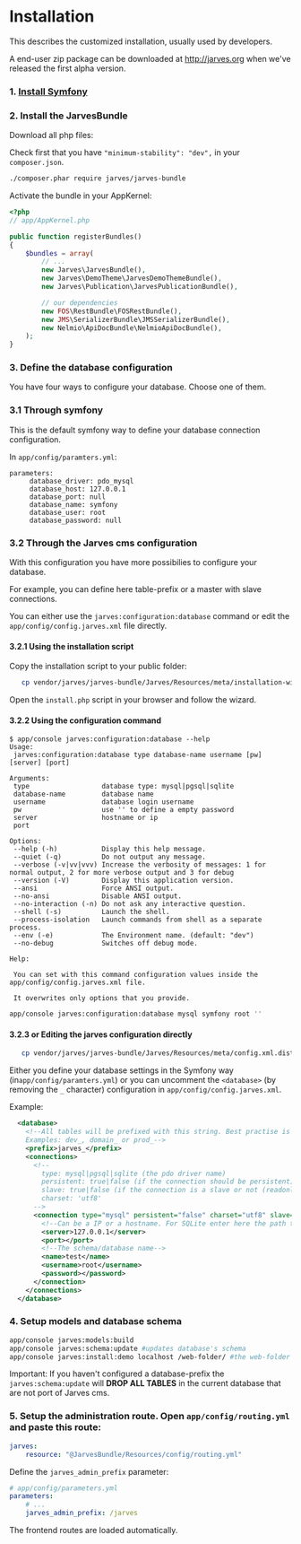 Installation
============

This describes the customized installation, usually used by developers.

A end-user zip package can be downloaded at http://jarves.org when we've released the first alpha version.

### 1. [Install Symfony](http://symfony.com/doc/current/book/installation.html)
### 2. Install the JarvesBundle

Download all php files:

Check first that you have `"minimum-stability": "dev",` in your `composer.json`.

```bash
./composer.phar require jarves/jarves-bundle
```

Activate the bundle in your AppKernel:

```php
<?php
// app/AppKernel.php

public function registerBundles()
{
    $bundles = array(
        // ...
        new Jarves\JarvesBundle(),
        new Jarves\DemoTheme\JarvesDemoThemeBundle(),
        new Jarves\Publication\JarvesPublicationBundle(),

        // our dependencies
        new FOS\RestBundle\FOSRestBundle(),
        new JMS\SerializerBundle\JMSSerializerBundle(),
        new Nelmio\ApiDocBundle\NelmioApiDocBundle(),
    );
}
```

### 3. Define the database configuration

You have four ways to configure your database. Choose one of them.

### 3.1 Through symfony

This is the default symfony way to define your database connection configuration.

In `app/config/paramters.yml`:

```
parameters:
     database_driver: pdo_mysql
     database_host: 127.0.0.1
     database_port: null
     database_name: symfony
     database_user: root
     database_password: null
```

### 3.2 Through the Jarves cms configuration

With this configuration you have more possibilies to configure your database.

For example, you can define here table-prefix or a master with slave connections.

You can either use the `jarves:configuration:database` command or edit the `app/config/config.jarves.xml` file directly.

#### 3.2.1 Using the installation script

Copy the installation script to your public folder:

```bash
   cp vendor/jarves/jarves-bundle/Jarves/Resources/meta/installation-wizard.php.dist web/install.php
```

Open the `install.php` script in your browser and follow the wizard.

#### 3.2.2 Using the configuration command

```
$ app/console jarves:configuration:database --help
Usage:
 jarves:configuration:database type database-name username [pw] [server] [port]

Arguments:
 type                  database type: mysql|pgsql|sqlite
 database-name         database name
 username              database login username
 pw                    use '' to define a empty password
 server                hostname or ip
 port

Options:
 --help (-h)           Display this help message.
 --quiet (-q)          Do not output any message.
 --verbose (-v|vv|vvv) Increase the verbosity of messages: 1 for normal output, 2 for more verbose output and 3 for debug
 --version (-V)        Display this application version.
 --ansi                Force ANSI output.
 --no-ansi             Disable ANSI output.
 --no-interaction (-n) Do not ask any interactive question.
 --shell (-s)          Launch the shell.
 --process-isolation   Launch commands from shell as a separate process.
 --env (-e)            The Environment name. (default: "dev")
 --no-debug            Switches off debug mode.

Help:

 You can set with this command configuration values inside the app/config/config.jarves.xml file.

 It overwrites only options that you provide.
```

```bash
app/console jarves:configuration:database mysql symfony root ''
```

#### 3.2.3 or Editing the jarves configuration directly

```bash
   cp vendor/jarves/jarves-bundle/Jarves/Resources/meta/config.xml.dist app/config/config.jarves.xml
```

   Either you define your database settings in the Symfony way (in`app/config/paramters.yml`) or
   you can uncomment the `<database>` (by removing the `_` character) configuration in `app/config/config.jarves.xml`.

   Example:

```xml
  <database>
    <!--All tables will be prefixed with this string. Best practise is to suffix it with a underscore.
    Examples: dev_, domain_ or prod_-->
    <prefix>jarves_</prefix>
    <connections>
      <!--
        type: mysql|pgsql|sqlite (the pdo driver name)
        persistent: true|false (if the connection should be persistent)
        slave: true|false (if the connection is a slave or not (readonly or not))
        charset: 'utf8'
      -->
      <connection type="mysql" persistent="false" charset="utf8" slave="false">
        <!--Can be a IP or a hostname. For SQLite enter here the path to the file.-->
        <server>127.0.0.1</server>
        <port></port>
        <!--The schema/database name-->
        <name>test</name>
        <username>root</username>
        <password></password>
      </connection>
    </connections>
  </database>
```

### 4. Setup models and database schema

```bash
app/console jarves:models:build
app/console jarves:schema:update #updates database's schema
app/console jarves:install:demo localhost /web-folder/ #the web-folder is usually just /
```

Important: If you haven't configured a database-prefix the `jarves:schema:update` will **DROP ALL TABLES** in the current
database that are not port of Jarves cms.

### 5. Setup the administration route. Open `app/config/routing.yml` and paste this route:

```yaml
jarves:
    resource: "@JarvesBundle/Resources/config/routing.yml"
```

Define the `jarves_admin_prefix` parameter:

```yaml
# app/config/parameters.yml
parameters:
    # ...
    jarves_admin_prefix: /jarves
```



The frontend routes are loaded automatically.
